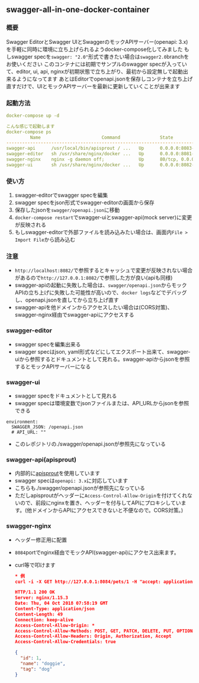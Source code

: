 ## swagger-all-in-one-docker-container
### 概要
Swagger EditorとSwagger UIとSwaggerのモックAPIサーバー(openapi: 3.x)を手軽に同時に環境に立ち上げられるようdocker-compose化してみました
もしswagger specを`swagger: "2.0"`形式で書きたい場合は`swagger2.0`branchをお使いください
このコンテナには初期でサンプルのswagger specが入っていて、editor, ui, api, nginxが初期状態で立ち上がり、最初から設定無しで起動出来るようになってます
あとはEditorでopenapi.jsonを保存しコンテナを立ち上げ直すだけで、UIとモックAPIサーバーを最新に更新していくことが出来ます

### 起動方法
```yaml
docker-compose up -d

こんな感じで起動します
docker-compose ps
         Name                       Command               State           Ports
----------------------------------------------------------------------------------------
swagger-api      /usr/local/bin/apisprout / ...   Up      0.0.0.0:8083->8000/tcp
swagger-editor   sh /usr/share/nginx/docker ...   Up      0.0.0.0:8081->8080/tcp
swagger-nginx    nginx -g daemon off;             Up      80/tcp, 0.0.0.0:8084->8084/tcp
swagger-ui       sh /usr/share/nginx/docker ...   Up      0.0.0.0:8082->8080/tcp
```

### 使い方
1. swagger-editorでswagger specを編集
2. swagger specをjson形式でswagger-editorの画面から保存
3. 保存したjsonを`swagger/openapi.json`に移動
4. `docker-compose restart`でswagger-uiとswagger-api(mock server)に変更が反映される
5. もしswagger-editorで外部ファイルを読み込みたい場合は、画面内`File > Import File`から読み込む

### 注意
- `http://localhost:8082/`で参照するとキャッシュで変更が反映されない場合があるので`http://127.0.0.1:8082/`で参照した方が良い(apiも同様)
- swagger-apiの起動に失敗した場合は、`swagger/openapi.json`からモックAPIの立ち上げに失敗した可能性が高いので、`docker logs`などでデバッグし、openapi.jsonを直してから立ち上げ直す
- swagger-apiを他ドメインからアクセスしたい場合は(CORS対策)、swagger-nginx経由でswagger-apiにアクセスする

### swagger-editor
- swagger specを編集出来る
- swagger specはjson, yaml形式などにしてエクスポート出来て、swagger-uiから参照するとドキュメントとして見れる。swagger-apiからjsonを参照するとモックAPIサーバーになる

### swagger-ui
- swagger specをドキュメントとして見れる
- swagger specは環境変数でjsonファイルまたは、API_URLからjsonを参照できる
```
environment:
  SWAGGER_JSON: /openapi.json
  # API_URL: ""
```
- このレポジトリの./swagger/openapi.jsonが参照先になっている

### swagger-api(apisprout)
- 内部的に[apisprout](https://github.com/danielgtaylor/apisprout)を使用しています
- swagger specは`openapi: 3.x`に対応しています
- こちらも./swagger/openapi.jsonが参照先になっている
- ただしapisproutがヘッダーに`Access-Control-Allow-Origin`を付けてくれないので、前段にnginxを置き、ヘッダーを付与してAPIにプロキシしています。(他ドメインからAPIにアクセスできないと不便なので。CORS対策。)

### swagger-nginx
- ヘッダー修正用に配置
- `8084`portでnginx経由でモックAPI(swagger-api)にアクセス出来ます。
- curl等で叩けます

  ```json
  * 例
  curl -i -X GET http://127.0.0.1:8084/pets/1 -H "accept: application/json"

  HTTP/1.1 200 OK
  Server: nginx/1.15.3
  Date: Thu, 04 Oct 2018 07:58:19 GMT
  Content-Type: application/json
  Content-Length: 49
  Connection: keep-alive
  Access-Control-Allow-Origin: *
  Access-Control-Allow-Methods: POST, GET, PATCH, DELETE, PUT, OPTIONS
  Access-Control-Allow-Headers: Origin, Authorization, Accept
  Access-Control-Allow-Credentials: true

  {
    "id": 1,
    "name": "doggie",
    "tag": "dog"
  }
  ```
